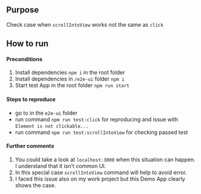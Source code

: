 ## Purpose

Check case when `scrollIntoView` works not the same as `click`

## How to run

#### Preconditions

1. Install dependencies `npm i` in the root folder
2. Install dependencies in `/e2e-ui` folder `npm i`
3. Start test App in the root folder `npm run start`

#### Steps to reproduce

- go to in the `e2e-ui` folder
- run command `npm run test:click` for reproducing and issue with `Element is not clickable...`
- run command `npm run test:scrollIntoView` for checking passed test

#### Further comments

1. You could take a look at `localhost:3000` when this situation can happen. I understand that it isn't common UI.
2. In this special case `scrollIntoView` command will help to avoid error.
3. I faced this issue also on my work project but this Demo App clearly shows the case.
